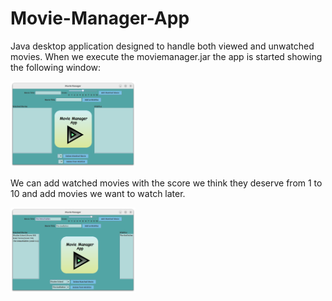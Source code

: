 # Movie-Manager-App

Java desktop application designed to handle both viewed and unwatched movies. When we execute the moviemanager.jar the app is started showing the following window:

<img src="results/app_init.png" width="200">

We can add watched movies with the score we think they deserve from 1 to 10 and add movies we want to watch later.

<img src="results/adding_data.png" width="200">
